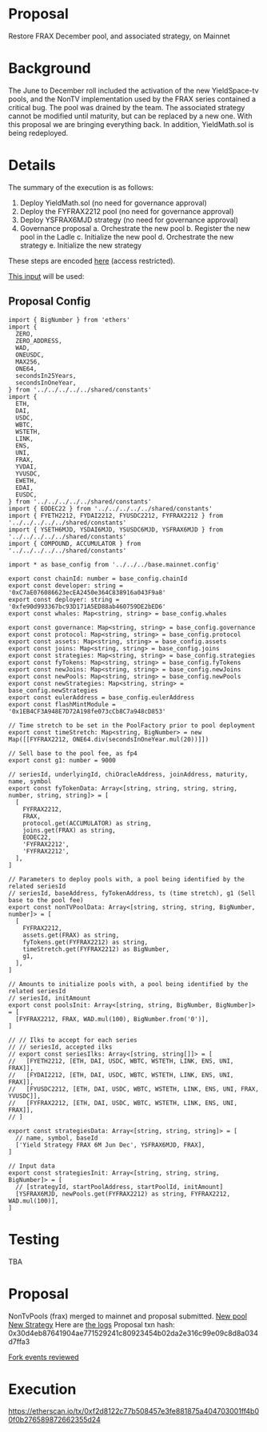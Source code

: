# Proposal

Restore FRAX December pool, and associated strategy, on Mainnet

# Background

The June to December roll included the activation of the new YieldSpace-tv pools, and the NonTV implementation used by the FRAX series contained a critical bug. The pool was drained by the team. The associated strategy cannot be modified until maturity, but can be replaced by a new one. With this proposal we are bringing everything back. In addition, YieldMath.sol is being redeployed.

# Details

The summary of the execution is as follows:

1. Deploy YieldMath.sol (no need for governance approval)
2. Deploy the FYFRAX2212 pool (no need for governance approval)
3. Deploy YSFRAX6MJD strategy (no need for governance approval)
4. Governance proposal
   a. Orchestrate the new pool
   b. Register the new pool in the Ladle
   c. Initialize the new pool
   d. Orchestrate the new strategy
   e. Initialize the new strategy

These steps are encoded [here](https://github.com/yieldprotocol/environments-v2/tree/main/scripts/governance/add/addSeries/addNonTvSeries) (access restricted).

[This input](https://github.com/yieldprotocol/environments-v2/blob/8cbc62a1418405da28c007907be3f1994ea00195/scripts/governance/add/addSeries/addNonTvSeries/addNonTvSeries.mainnet.config.ts) will be used:

## Proposal Config

```
import { BigNumber } from 'ethers'
import {
  ZERO,
  ZERO_ADDRESS,
  WAD,
  ONEUSDC,
  MAX256,
  ONE64,
  secondsIn25Years,
  secondsInOneYear,
} from '../../../../../shared/constants'
import {
  ETH,
  DAI,
  USDC,
  WBTC,
  WSTETH,
  LINK,
  ENS,
  UNI,
  FRAX,
  YVDAI,
  YVUSDC,
  EWETH,
  EDAI,
  EUSDC,
} from '../../../../../shared/constants'
import { EODEC22 } from '../../../../../shared/constants'
import { FYETH2212, FYDAI2212, FYUSDC2212, FYFRAX2212 } from '../../../../../shared/constants'
import { YSETH6MJD, YSDAI6MJD, YSUSDC6MJD, YSFRAX6MJD } from '../../../../../shared/constants'
import { COMPOUND, ACCUMULATOR } from '../../../../../shared/constants'

import * as base_config from '../../../base.mainnet.config'

export const chainId: number = base_config.chainId
export const developer: string = '0xC7aE076086623ecEA2450e364C838916a043F9a8'
export const deployer: string = '0xfe90d993367bc93D171A5ED88ab460759DE2bED6'
export const whales: Map<string, string> = base_config.whales

export const governance: Map<string, string> = base_config.governance
export const protocol: Map<string, string> = base_config.protocol
export const assets: Map<string, string> = base_config.assets
export const joins: Map<string, string> = base_config.joins
export const strategies: Map<string, string> = base_config.strategies
export const fyTokens: Map<string, string> = base_config.fyTokens
export const newJoins: Map<string, string> = base_config.newJoins
export const newPools: Map<string, string> = base_config.newPools
export const newStrategies: Map<string, string> = base_config.newStrategies
export const eulerAddress = base_config.eulerAddress
export const flashMintModule = '0x1EB4CF3A948E7D72A198fe073cCb8C7a948cD853'

// Time stretch to be set in the PoolFactory prior to pool deployment
export const timeStretch: Map<string, BigNumber> = new Map([[FYFRAX2212, ONE64.div(secondsInOneYear.mul(20))]])

// Sell base to the pool fee, as fp4
export const g1: number = 9000

// seriesId, underlyingId, chiOracleAddress, joinAddress, maturity, name, symbol
export const fyTokenData: Array<[string, string, string, string, number, string, string]> = [
  [
    FYFRAX2212,
    FRAX,
    protocol.get(ACCUMULATOR) as string,
    joins.get(FRAX) as string,
    EODEC22,
    'FYFRAX2212',
    'FYFRAX2212',
  ],
]

// Parameters to deploy pools with, a pool being identified by the related seriesId
// seriesId, baseAddress, fyTokenAddress, ts (time stretch), g1 (Sell base to the pool fee)
export const nonTVPoolData: Array<[string, string, string, BigNumber, number]> = [
  [
    FYFRAX2212,
    assets.get(FRAX) as string,
    fyTokens.get(FYFRAX2212) as string,
    timeStretch.get(FYFRAX2212) as BigNumber,
    g1,
  ],
]

// Amounts to initialize pools with, a pool being identified by the related seriesId
// seriesId, initAmount
export const poolsInit: Array<[string, string, BigNumber, BigNumber]> = [
  [FYFRAX2212, FRAX, WAD.mul(100), BigNumber.from('0')],
]

// // Ilks to accept for each series
// // seriesId, accepted ilks
// export const seriesIlks: Array<[string, string[]]> = [
//   [FYETH2212, [ETH, DAI, USDC, WBTC, WSTETH, LINK, ENS, UNI, FRAX]],
//   [FYDAI2212, [ETH, DAI, USDC, WBTC, WSTETH, LINK, ENS, UNI, FRAX]],
//   [FYUSDC2212, [ETH, DAI, USDC, WBTC, WSTETH, LINK, ENS, UNI, FRAX, YVUSDC]],
//   [FYFRAX2212, [ETH, DAI, USDC, WBTC, WSTETH, LINK, ENS, UNI, FRAX]],
// ]

export const strategiesData: Array<[string, string, string]> = [
  // name, symbol, baseId
  ['Yield Strategy FRAX 6M Jun Dec', YSFRAX6MJD, FRAX],
]

// Input data
export const strategiesInit: Array<[string, string, string, BigNumber]> = [
  // [strategyId, startPoolAddress, startPoolId, initAmount]
  [YSFRAX6MJD, newPools.get(FYFRAX2212) as string, FYFRAX2212, WAD.mul(100)],
]
```

# Testing

TBA

# Proposal
NonTvPools (frax) merged to mainnet and proposal submitted.
[New pool](https://etherscan.io/address/0xFa38F3717daD95085FF725aA93608Af3fa1D9e58)
[New Strategy](https://etherscan.io/address/0xbD6277E36686184A5343F83a4be5CeD0f8CD185A)
Here are [the logs](https://github.com/yieldprotocol/environments-v2/blob/mainnetAddNonTv/addresses/mainnet/16-sep-2022-output.txt)
Proposal txn hash: 0x30d4eb87641904ae771529241c80923454b02da2e316c99e09c8d8a034d7ffa3

[Fork events reviewed](https://dashboard.tenderly.co/Yield/v2/fork/b96b75d9-6da2-4c65-87c3-349e5f3bbe4a/simulation/fb34c061-9342-4087-980f-077a76d9082c/logs)

# Execution
https://etherscan.io/tx/0xf2d8122c77b508457e3fe881875a404703001ff4b00f0b276589872662355d24
